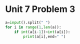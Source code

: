 # Unit 7 Problem 3
```.py
a=input().split(" ")
for i in range(1,len(a)):
    if int(a[i-1])<int(a[i]):
        print(a[i],end=" ")
```
